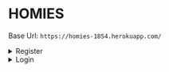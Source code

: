 # HOMIES
Base Url: `https://homies-1854.herokuapp.com/`


<details>
<summary>Register</summary>

REST access:
```java
@PostMapping
```

EndPoint:
```
/register
```

Header:
```java
null
```

Body Requireds:
```json
{
    "login": "nickName",
    "password": "12345678",
    "email": "mymail@domain.com"
}
```

Body complete:
```json
{
    "login": "nickName",
    "password": "12345678",
    "email": "mymail@domain.com",
    "firstName":"myName",
    "lastName":"myLastName",
    "langKey":"en"
}
```

Info fields:
```
login => username (Required, minLen = 1, maxLen = 50)
password => password (Required, minLen = 8, maxLen = 100)
email => email (Required, minLen = 8, maxLen = 100)
fistName => name of user (maxLen = 50)
lastName => last name of user (maxLen = 50)
langKey => laguagge of user (minLen = 2, maxLen = 10)
```

Return OK:
```java
HttpStatus.created() "201"
```

</details>


<details>
<summary>Login</summary>

REST access:
```java
@PostMapping
```

EndPoint:
```
/authenticate
```

Header:
```java
null
```

Body Requireds:
```json
{
    "username": "nickName",
    "password": "12345678"
}
```

Info fields:
```
username => username (Required, minLen = 1, maxLen = 50)
password => password (Required, minLen = 8, maxLen = 100)
```

Return OK:
```json
{
    "id_token": "eyJhbGciOiJIUzUxMiJ9.eyJzdWIiOiJhZG1pbiIsImF1dGgiOiJST0xFX0FETUlOLFJPTEVfVVNFUiIsImV4cCI6MTY0NzcxNTU1N30.rCu8qK61uRQvJVJpZ2RRe_3Qizdjr9DL4EBMQnYaD-np94qEFV5rcNV0Q0279xMkLZq86w5k_GqJbhC1C_NKmA"
}
```

</details>
